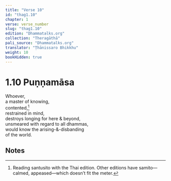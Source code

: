 ```yaml
---
title: "Verse 10"
id: "thag1.10"
chapter: 1
verse: verse_number
slug: "thag1.10"
edition: "Dhammatalks.org"
collection: "Theragāthā"
pali_source: "Dhammatalks.org"
translator: "Ṭhānissaro Bhikkhu"
weight: 10
bookHidden: true
---
```


# 1.10 Puṇṇamāsa

Whoever,  
a master of knowing,  
contented,[^1]  
restrained in mind,  
destroys longing for here & beyond,  
unsmeared with regard to all dhammas,  
would know the arising-&-disbanding  
of the world.  

## Notes

[^1]: Reading santusito with the Thai edition. Other editions have samito—calmed, appeased—which doesn’t fit the meter.